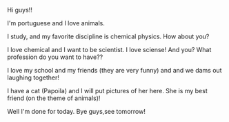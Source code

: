 Hi guys!!

I'm portuguese and I love animals.

I study, and my favorite discipline is chemical physics. How about you?

I love chemical and I want to be scientist. I love sciense! And you? What profession do you want to have??

I love my school and my friends (they are very funny) and and we dams out laughing together! 

I have a cat (Papoila) and I will put pictures of her here. She is my best friend (on the theme of animals)!

Well I'm done for today. Bye guys,see tomorrow!


